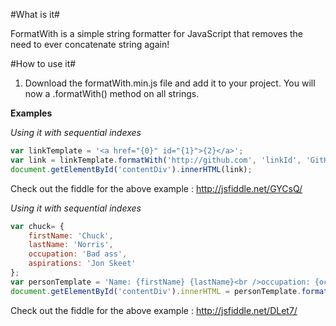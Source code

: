 #What is it#

FormatWith is a simple string formatter for JavaScript that removes the need to ever concatenate string again!

#How to use it#

1. Download the formatWith.min.js file and add it to your project. You will now a .formatWith() method on all strings.

**Examples**

*Using it with sequential indexes*

```javascript
var linkTemplate = '<a href="{0}" id="{1}">{2}</a>';
var link = linkTemplate.formatWith('http://github.com', 'linkId', 'GitHub is awesome!');
document.getElementById('contentDiv').innerHTML(link);
```

Check out the fiddle for the above example : http://jsfiddle.net/GYCsQ/

*Using it with sequential indexes*

```javascript
var chuck= {
    firstName: 'Chuck',
    lastName: 'Norris',
    occupation: 'Bad ass',
    aspirations: 'Jon Skeet'
};
var personTemplate = 'Name: {firstName} {lastName}<br />occupation: {occupation}<br />Wants to be {aspirations} when he grows up.';
document.getElementById('contentDiv').innerHTML = personTemplate.formatWith(chuck);
```

Check out the fiddle for the above example : http://jsfiddle.net/DLet7/